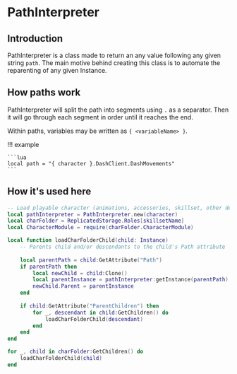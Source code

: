 # PathInterpreter

## Introduction
PathInterpreter is a class made to return an any value following any given string `path`. The main motive behind creating this class is to automate the reparenting of any given Instance.

## How paths work
PathInterpreter will split the path into segments using `.` as a separator. Then it will go through each segment in order until it reaches the end.

Within paths, variables may be written as `{ <variableName> }`.

!!! example

    ```lua
    local path = "{ character }.DashClient.DashMovements"
    ```

## How it's used here
```lua
-- Load playable character (animations, accessories, skillset, other defaults...)
local pathInterpreter = PathInterpreter.new(character)
local charFolder = ReplicatedStorage.Roles[skillsetName]
local CharacterModule = require(charFolder.CharacterModule)

local function loadCharFolderChild(child: Instance)
    -- Parents child and/or descendants to the child's Path attribute
    
    local parentPath = child:GetAttribute("Path")
    if parentPath then
        local newChild = child:Clone()
        local parentInstance = pathInterpreter:getInstance(parentPath)
        newChild.Parent = parentInstance
    end
    
    if child:GetAttribute("ParentChildren") then
        for _, descendant in child:GetChildren() do
            loadCharFolderChild(descendant)
        end
    end
end

for _, child in charFolder:GetChildren() do
    loadCharFolderChild(child)
end
```